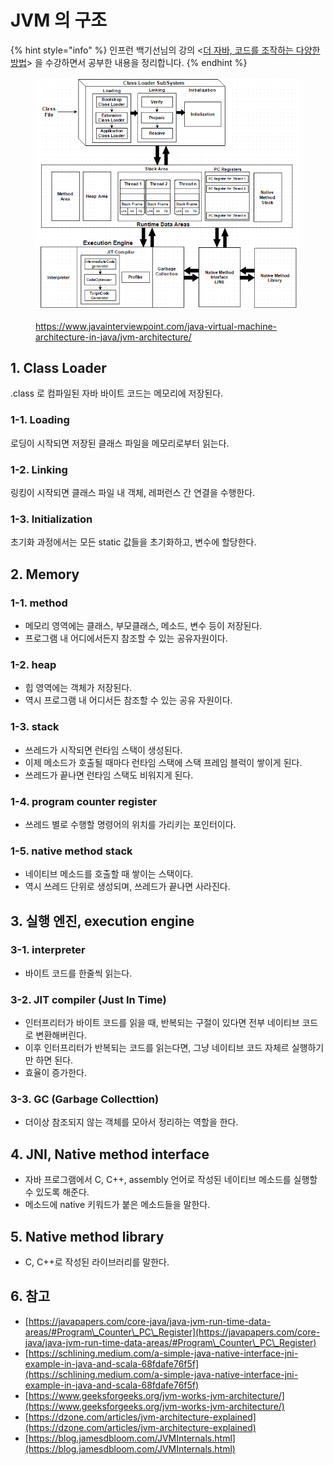 # JVM 의 구조

{% hint style="info" %}
인프런 백기선님의 강의 <[더 자바, 코드를 조작하는 다양한 방법](https://www.inflearn.com/course/the-java-code-manipulation/dashboard)> 을 수강하면서 공부한 내용을 정리합니다.&#x20;
{% endhint %}



<figure><img src="../../.gitbook/assets/image (15).png" alt=""><figcaption><p><a href="https://www.javainterviewpoint.com/java-virtual-machine-architecture-in-java/jvm-architecture/">https://www.javainterviewpoint.com/java-virtual-machine-architecture-in-java/jvm-architecture/</a></p></figcaption></figure>



## 1. Class Loader&#x20;

.class 로 컴파일된 자바 바이트 코드는 메모리에 저장된다.&#x20;

### 1-1. Loading&#x20;

로딩이 시작되면 저장된 클래스 파일을 메모리로부터 읽는다.&#x20;

### 1-2. Linking&#x20;

링킹이 시작되면 클래스 파일 내 객체, 레퍼런스 간 연결을 수행한다.&#x20;

### 1-3. Initialization&#x20;

초기화 과정에서는 모든 static 값들을 초기화하고, 변수에 할당한다.&#x20;



## 2. Memory&#x20;

### 1-1. method&#x20;

* 메모리 영역에는 클래스, 부모클래스, 메소드, 변수 등이 저장된다.&#x20;
* 프로그램 내 어디에서든지 참조할 수 있는 공유자원이다.&#x20;

### 1-2. heap&#x20;

* 힙 영역에는 객체가 저장된다.&#x20;
* 역시 프로그램 내 어디서든 참조할 수 있는 공유 자원이다.&#x20;

### 1-3. stack&#x20;

* 쓰레드가 시작되면 런타임 스택이 생성된다.&#x20;
* 이제 메소드가 호출될 때마다 런타임 스택에 스택 프레임 블럭이 쌓이게 된다.&#x20;
* 쓰레드가 끝나면 런타임 스택도 비워지게 된다.&#x20;

### 1-4. program counter register&#x20;

* 쓰레드 별로 수행할 명령어의 위치를 가리키는 포인터이다.&#x20;

### 1-5. native method stack&#x20;

* 네이티브 메소드를 호출할 때 쌓이는 스택이다.&#x20;
* 역시 쓰레드 단위로 생성되며, 쓰레드가 끝나면 사라진다.&#x20;



## 3. 실행 엔진, execution engine&#x20;

### 3-1. interpreter&#x20;

* 바이트 코드를 한줄씩 읽는다.&#x20;

### 3-2. JIT compiler (Just In Time)&#x20;

* 인터프리터가 바이트 코드를 읽을 때, 반복되는 구절이 있다면 전부 네이티브 코드로 변환해버린다.&#x20;
* 이후 인터프리터가 반복되는 코드를 읽는다면, 그냥 네이티브 코드 자체르 실행하기만 하면 된다.&#x20;
* 효율이 증가한다.&#x20;

### 3-3. GC (Garbage Collecttion)&#x20;

* 더이상 참조되지 않는 객체를 모아서 정리하는 역할을 한다.&#x20;



## 4. JNI, Native method interface&#x20;

* 자바 프로그램에서 C, C++, assembly 언어로 작성된 네이티브 메소드를 실행할 수 있도록 해준다.&#x20;
* 메소드에 native 키워드가 붙은 메소드들을 말한다.&#x20;



## 5. Native method library&#x20;

* C, C++로 작성된 라이브러리를 말한다.&#x20;



## 6. 참고&#x20;

* [https://javapapers.com/core-java/java-jvm-run-time-data-areas/#Program\_Counter\_PC\_Register](https://javapapers.com/core-java/java-jvm-run-time-data-areas/#Program\_Counter\_PC\_Register)
* [https://schlining.medium.com/a-simple-java-native-interface-jni-example-in-java-and-scala-68fdafe76f5f](https://schlining.medium.com/a-simple-java-native-interface-jni-example-in-java-and-scala-68fdafe76f5f)
* [https://www.geeksforgeeks.org/jvm-works-jvm-architecture/](https://www.geeksforgeeks.org/jvm-works-jvm-architecture/)
* [https://dzone.com/articles/jvm-architecture-explained](https://dzone.com/articles/jvm-architecture-explained)
* [https://blog.jamesdbloom.com/JVMInternals.html](https://blog.jamesdbloom.com/JVMInternals.html)

